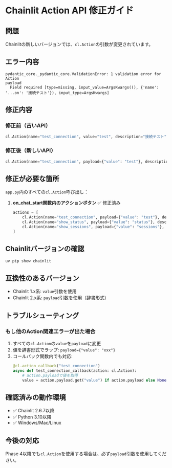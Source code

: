 # Chainlit Action API 修正ガイド

## 問題
Chainlitの新しいバージョンでは、`cl.Action`の引数が変更されています。

## エラー内容
```
pydantic_core._pydantic_core.ValidationError: 1 validation error for Action
payload
  Field required [type=missing, input_value=ArgsKwargs((), {'name': '...on': '接続テスト'}), input_type=ArgsKwargs]
```

## 修正内容

### 修正前（古いAPI）
```python
cl.Action(name="test_connection", value="test", description="接続テスト")
```

### 修正後（新しいAPI）
```python
cl.Action(name="test_connection", payload={"value": "test"}, description="接続テスト")
```

## 修正が必要な箇所

`app.py`内のすべての`cl.Action`呼び出し：

1. **on_chat_start関数内のアクションボタン** ✅ 修正済み
   ```python
   actions = [
       cl.Action(name="test_connection", payload={"value": "test"}, description="接続テスト"),
       cl.Action(name="show_status", payload={"value": "status"}, description="設定状態"),
       cl.Action(name="show_sessions", payload={"value": "sessions"}, description="セッション一覧"),
   ]
   ```

## Chainlitバージョンの確認

```bash
uv pip show chainlit
```

## 互換性のあるバージョン

- Chainlit 1.x系: `value`引数を使用
- Chainlit 2.x系: `payload`引数を使用（辞書形式）

## トラブルシューティング

### もし他のAction関連エラーが出た場合

1. すべての`cl.Action`の`value`を`payload`に変更
2. 値を辞書形式でラップ: `payload={"value": "xxx"}`
3. コールバック関数内でも対応:
   ```python
   @cl.action_callback("test_connection")
   async def test_connection_callback(action: cl.Action):
       # action.payloadで値を取得
       value = action.payload.get("value") if action.payload else None
   ```

## 確認済みの動作環境

- ✅ Chainlit 2.6.7以降
- ✅ Python 3.10以降
- ✅ Windows/Mac/Linux

## 今後の対応

Phase 4以降でも`cl.Action`を使用する場合は、必ず`payload`引数を使用してください。